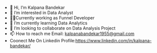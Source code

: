 - 👋 Hi, I’m Kalpana Bandekar
- 👀 I’m interested in Data Analyst
- 👩‍💻Currently working as Funnel Developer
- 🌱 I’m currently learning Data Analytics
- 💞️ I’m looking to collaborate on Data Analysis Project
- 📫 How to reach me Email: kalpanabandekar1955@gmail.com
- Coonect Me On Linkedin Profile:https://www.linkedin.com/in/kalpana-bandekar/

<!---
KalpanaBandekar/KalpanaBandekar is a ✨ special ✨ repository because its `README.md` (this file) appears on your GitHub profile.
You can click the Preview link to take a look at your changes.
--->
